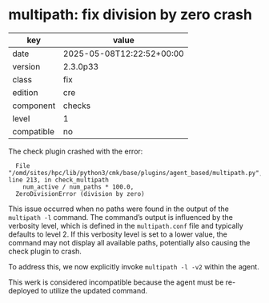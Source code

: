 [//]: # (werk v2)
# multipath: fix division by zero crash

key        | value
---------- | ---
date       | 2025-05-08T12:22:52+00:00
version    | 2.3.0p33
class      | fix
edition    | cre
component  | checks
level      | 1
compatible | no

The check plugin crashed with the error:

```
  File "/omd/sites/hpc/lib/python3/cmk/base/plugins/agent_based/multipath.py", line 213, in check_multipath
    num_active / num_paths * 100.0,
  ZeroDivisionError (division by zero)
```

This issue occurred when no paths were found in the output of the `multipath -l` command.
The command’s output is influenced by the verbosity level,
which is defined in the `multipath.conf` file and typically defaults to level 2.
If this verbosity level is set to a lower value,
the command may not display all available paths, potentially also causing the check plugin to crash.

To address this, we now explicitly invoke `multipath -l -v2` within the agent.

This werk is considered incompatible because the agent must be re-deployed
to utilize the updated command.
